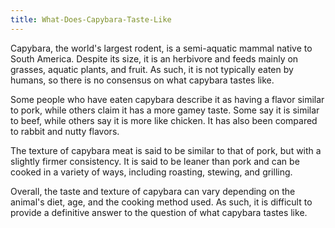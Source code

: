 ```yaml
---
title: What-Does-Capybara-Taste-Like
---
```


Capybara, the world's largest rodent, is a semi-aquatic mammal native to South America. Despite its size, it is an herbivore and feeds mainly on grasses, aquatic plants, and fruit. As such, it is not typically eaten by humans, so there is no consensus on what capybara tastes like. 

Some people who have eaten capybara describe it as having a flavor similar to pork, while others claim it has a more gamey taste. Some say it is similar to beef, while others say it is more like chicken. It has also been compared to rabbit and nutty flavors. 

The texture of capybara meat is said to be similar to that of pork, but with a slightly firmer consistency. It is said to be leaner than pork and can be cooked in a variety of ways, including roasting, stewing, and grilling. 

Overall, the taste and texture of capybara can vary depending on the animal's diet, age, and the cooking method used. As such, it is difficult to provide a definitive answer to the question of what capybara tastes like.